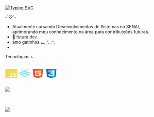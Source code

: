 ### 


<div><a href="https://git.io/typing-svg"><img src="https://readme-typing-svg.demolab.com?font=Fira+Code&pause=1000&color=F7C0C4&random=false&width=435&lines=oii%2C+seja+bem+vindo(a)+ao+meu+espa%C3%A7o+" alt="Typing SVG" /></a></div> 


-`♡´-
<br>
- Atualmente cursando Desenvolvimentos de Sistemas no SENAI, aprimorando meu conhecimento na área para contribuições futuras.
- 👾 futura dev.
- amo gatinhos ᓚ₍ ^. .^₎
- <br>

Tecnologias ⤵
  <div style="display: inline_block"><br>
  <img align="center" alt="Rafa-Js" height="30" width="40" src="https://raw.githubusercontent.com/devicons/devicon/master/icons/javascript/javascript-plain.svg">
  <img align="center" alt="Rafa-React" height="30" width="40" src="https://raw.githubusercontent.com/devicons/devicon/master/icons/react/react-original.svg">
  <img align="center" alt="Rafa-HTML" height="30" width="40" src="https://raw.githubusercontent.com/devicons/devicon/master/icons/html5/html5-original.svg">
  <img align="center" alt="Rafa-CSS" height="30" width="40" src="https://raw.githubusercontent.com/devicons/devicon/master/icons/css3/css3-original.svg">
</div>
  
  ##
 
<div> 
  <a href="https://instagram.com/dudinhaameow" target="_blank"><img src="https://img.shields.io/badge/-Instagram-%23E4405F?style=for-the-badge&logo=instagram&logoColor=white" target="_blank"></a>
</div>


 <br> <br>
<img src="https://github.com/dudavivii/dudavivii/assets/130693542/2f0aae63-4d47-4455-ac4b-f71a6a03a42d" width="220">

##

